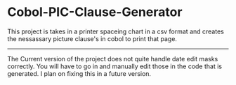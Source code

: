 # Cobol-PIC-Clause-Generator
This project is takes in a printer spaceing chart in a csv format and creates the nessassary picture clause's in cobol to print that page.

***********
The Current version of the project does not quite handle date edit masks correctly. You will have to go in and manually edit those in the code that is generated.
I plan on fixing this in a future version.
